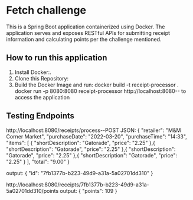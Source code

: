 # Fetch challenge

This is a Spring Boot application containerized using Docker. The application serves and exposes RESTful APIs for submitting receipt information and calculating points per the challenge mentioned.

## How to run this application
1. Install Docker:.
2. Clone this Repository:
3. Build the Docker Image and run:
    docker build -t receipt-processor .
    docker run -p 8080:8080 receipt-processor
    http://localhost:8080-- to access the application

## Testing Endpoints

http://localhost:8080/receipts/process--POST
JSON: {
  "retailer": "M&M Corner Market",
  "purchaseDate": "2022-03-20",
  "purchaseTime": "14:33",
  "items": [
    {
      "shortDescription": "Gatorade",
      "price": "2.25"
    },{
      "shortDescription": "Gatorade",
      "price": "2.25"
    },{
      "shortDescription": "Gatorade",
      "price": "2.25"
    },{
      "shortDescription": "Gatorade",
      "price": "2.25"
    }
  ],
  "total": "9.00"
}

output: {
  "id": "7fb1377b-b223-49d9-a31a-5a02701dd310"
}

http://localhost:8080/receipts/7fb1377b-b223-49d9-a31a-5a02701dd310/points
output: {
    "points": 109
}



